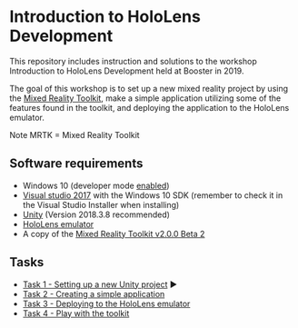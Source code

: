 # Introduction to HoloLens Development

This repository includes instruction and solutions to the workshop Introduction to HoloLens Development held at Booster in 2019.

The goal of this workshop is to set up a new mixed reality project by using the [Mixed Reality Toolkit](https://github.com/Microsoft/MixedRealityToolkit-Unity), make a simple application utilizing some of the features found in the toolkit, and deploying the application to the HoloLens emulator.

Note MRTK = Mixed Reality Toolkit

## Software requirements
- Windows 10 (developer mode [enabled](https://www.ghacks.net/2015/06/13/how-to-enable-developer-mode-in-windows-10-to-sideload-apps/))
- [Visual studio 2017](https://developer.microsoft.com/en-us/windows/downloads) with the Windows 10 SDK (remember to check it in the Visual Studio Installer when installing)
- [Unity](https://unity3d.com/get-unity/download/archive) (Version 2018.3.8 recommended)
- [HoloLens emulator](https://go.microsoft.com/fwlink/?linkid=852626)
- A copy of the [Mixed Reality Toolkit v2.0.0 Beta 2](https://github.com/Microsoft/MixedRealityToolkit-Unity/releases)

## Tasks
- [Task 1 - Setting up a new Unity project](TASK1.md) :arrow_forward:
- [Task 2 - Creating a simple application](TASK2.md)
- [Task 3 - Deploying to the HoloLens emulator](TASK3.md)
- [Task 4 - Play with the toolkit](TASK4.md)
